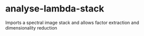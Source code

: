 # analyse-lambda-stack
Imports a spectral image stack and allows factor extraction and dimensionality reduction
